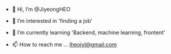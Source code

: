- 👋 Hi, I’m @JiyeongHEO
- 👀 I’m interested in 'finding a job'
- 🌱 I’m currently learning 'Backend, machine learning, frontent'

- 📫 How to reach me ... lheojyl@gmail.com

<!---
JiyeongHEO/JiyeongHEO is a ✨ special ✨ repository because its `README.md` (this file) appears on your GitHub profile.
You can click the Preview link to take a look at your changes.
--->
